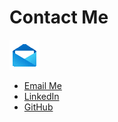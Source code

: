 # Contact Me
![](mail.gif)

- [Email Me](mailto:Lopez2116@csusm.edu)
- [LinkedIn](https://www.linkedin.com/in/oscar-lopez-dev/)
- [GitHub](https://github.com/oscar-dev19)
